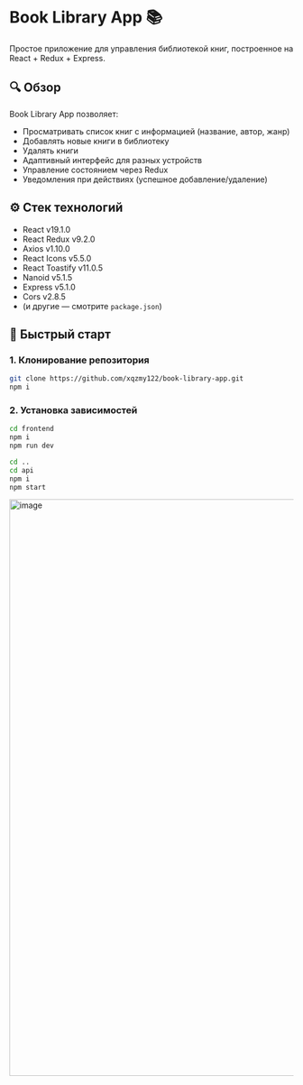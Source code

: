 # Book Library App 📚

Простое приложение для управления библиотекой книг, построенное на React + Redux + Express.

## 🔍 Обзор

Book Library App позволяет:
- Просматривать список книг с информацией (название, автор, жанр)
- Добавлять новые книги в библиотеку
- Удалять книги
- Адаптивный интерфейс для разных устройств  
- Управление состоянием через Redux  
- Уведомления при действиях (успешное добавление/удаление)

## ⚙️ Стек технологий

- React v19.1.0  
- React Redux v9.2.0  
- Axios v1.10.0  
- React Icons v5.5.0  
- React Toastify v11.0.5  
- Nanoid v5.1.5  
- Express v5.1.0
- Cors v2.8.5
- (и другие — смотрите `package.json`) 

## 🚀 Быстрый старт

### 1. Клонирование репозитория

```bash
git clone https://github.com/xqzmy122/book-library-app.git
npm i
```

### 2. Установка зависимостей
```bash
cd frontend
npm i
npm run dev

cd ..
cd api
npm i
npm start
```

<img width="1888" height="1023" alt="image" src="https://github.com/user-attachments/assets/ad1df42c-adb8-4718-aa78-a002436c06c0" />

